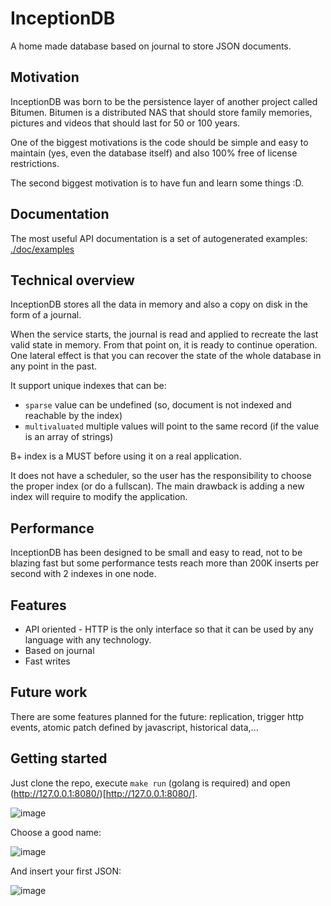 # InceptionDB

A home made database based on journal to store JSON documents.


## Motivation

InceptionDB was born to be the persistence layer of another project called Bitumen. Bitumen is a distributed NAS that should store family memories, pictures and videos that should last for 50 or 100 years.

One of the biggest motivations is the code should be simple and easy to maintain (yes, even the database itself) and also 100% free of license restrictions.

The second biggest motivation is to have fun and learn some things :D.

## Documentation

The most useful API documentation is a set of autogenerated examples: [./doc/examples](./doc/examples)



## Technical overview

InceptionDB stores all the data in memory and also a copy on disk in the form of a journal.

When the service starts, the journal is read and applied to recreate the last valid state in memory. From that point on, it is ready to continue operation. One lateral effect is that you can recover the state of the whole database in any point in the past.

It support unique indexes that can be:
* `sparse` value can be undefined (so, document is not indexed and reachable by the index)
* `multivaluated` multiple values will point to the same record (if the value is an array of strings)

B+ index is a MUST before using it on a real application.

It does not have a scheduler, so the user has the responsibility to choose the proper index (or do a fullscan). The main drawback is adding a new index will require to modify the application.


## Performance

InceptionDB has been designed to be small and easy to read, not to be blazing fast but some performance tests reach more than 200K inserts per second with 2 indexes in one node.


## Features

* API oriented - HTTP is the only interface so that it can be used by any language with any technology.
* Based on journal
* Fast writes


## Future work

There are some features planned for the future: replication, trigger http events, atomic patch defined by javascript, historical data,... 

## Getting started

Just clone the repo, execute `make run` (golang is required) and open (http://127.0.0.1:8080/)[http://127.0.0.1:8080/].

![image](https://user-images.githubusercontent.com/2371070/193629843-a8f6e66b-a97d-48e4-9c0b-33478eeb909c.png)


Choose a good name:

![image](https://user-images.githubusercontent.com/2371070/193629504-f3a9a3b7-fc3e-43a4-ad78-ec9e042873c7.png)

And insert your first JSON:

![image](https://user-images.githubusercontent.com/2371070/193629672-45cb4871-8321-43b8-8667-01e02f9445dd.png)




